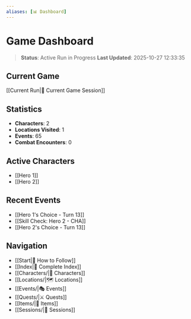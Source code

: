 ```yaml
---
aliases: [📊 Dashboard]
---
```


# Game Dashboard

> **Status**: Active Run in Progress
> **Last Updated**: 2025-10-27 12:33:35

## Current Game

[[Current Run|🎲 Current Game Session]]

## Statistics
- **Characters**: 2
- **Locations Visited**: 1
- **Events**: 65
- **Combat Encounters**: 0

## Active Characters
- [[Hero 1]]
- [[Hero 2]]

## Recent Events
- [[Hero 1's Choice - Turn 13]]
- [[Skill Check: Hero 2 - CHA]]
- [[Hero 2's Choice - Turn 13]]

## Navigation
- [[Start|📘 How to Follow]]
- [[Index|📑 Complete Index]]
- [[Characters/|👤 Characters]]
- [[Locations/|🗺️ Locations]]
- [[Events/|🎭 Events]]
- [[Quests/|⚔️ Quests]]
- [[Items/|💎 Items]]
- [[Sessions/|📝 Sessions]]
